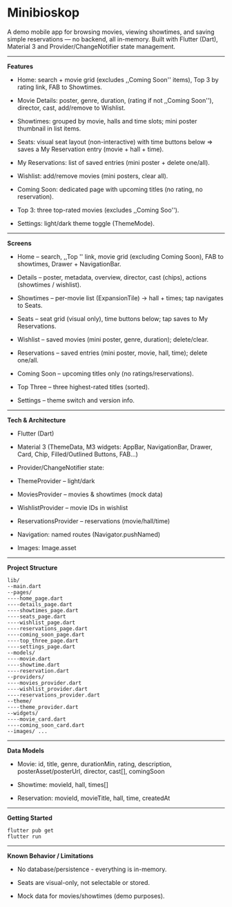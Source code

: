 # Minibioskop

A demo mobile app for browsing movies, viewing showtimes, and saving simple reservations — no backend, all in-memory. Built with Flutter (Dart), Material 3 and Provider/ChangeNotifier state management.

------------------------------------------------------------------------------------------------------------------------------------------------------------------------------

**Features**

- Home: search + movie grid (excludes ,,Coming Soon'' items), Top 3 by rating link, FAB to Showtimes.

- Movie Details: poster, genre, duration, (rating if not ,,Coming Soon''), director, cast, add/remove to Wishlist.

- Showtimes: grouped by movie, halls and time slots; mini poster thumbnail in list items.

- Seats: visual seat layout (non-interactive) with time buttons below ⇒ saves a My Reservation entry (movie + hall + time).

- My Reservations: list of saved entries (mini poster + delete one/all).

- Wishlist: add/remove movies (mini posters, clear all).

- Coming Soon: dedicated page with upcoming titles (no rating, no reservation).

- Top 3: three top-rated movies (excludes ,,Coming Soo'').

- Settings: light/dark theme toggle (ThemeMode).

------------------------------------------------------------------------------------------------------------------------------------------------------------------------------

**Screens**

- Home – search, ,,Top '' link, movie grid (excluding Coming Soon), FAB to showtimes, Drawer + NavigationBar.

- Details – poster, metadata, overview, director, cast (chips), actions (showtimes / wishlist).

- Showtimes – per-movie list (ExpansionTile) → hall + times; tap navigates to Seats.

- Seats – seat grid (visual only), time buttons below; tap saves to My Reservations.

- Wishlist – saved movies (mini poster, genre, duration); delete/clear.

- Reservations – saved entries (mini poster, movie, hall, time); delete one/all.

- Coming Soon – upcoming titles only (no ratings/reservations).

- Top Three – three highest-rated titles (sorted).

- Settings – theme switch and version info.

------------------------------------------------------------------------------------------------------------------------------------------------------------------------------

**Tech & Architecture**

- Flutter (Dart)

- Material 3 (ThemeData, M3 widgets: AppBar, NavigationBar, Drawer, Card, Chip, Filled/Outlined Buttons, FAB…)

- Provider/ChangeNotifier state:

- ThemeProvider – light/dark

- MoviesProvider – movies & showtimes (mock data)

- WishlistProvider – movie IDs in wishlist

- ReservationsProvider – reservations (movie/hall/time)

- Navigation: named routes (Navigator.pushNamed)

- Images: Image.asset

-----------------------------------------------------------------------------------------------------------------------------------------------------------------------------

**Project Structure**

```
lib/
--main.dart
--pages/
----home_page.dart
----details_page.dart
----showtimes_page.dart
----seats_page.dart
----wishlist_page.dart
----reservations_page.dart
----coming_soon_page.dart
----top_three_page.dart
----settings_page.dart
--models/
----movie.dart
----showtime.dart
----reservation.dart
--providers/
----movies_provider.dart
----wishlist_provider.dart
----reservations_provider.dart
--theme/
----theme_provider.dart
--widgets/
----movie_card.dart
----coming_soon_card.dart  
--images/ ...     
```

-----------------------------------------------------------------------------------------------------------------------------------------------------------------------------

**Data Models**

- Movie: id, title, genre, durationMin, rating, description, posterAsset/posterUrl, director, cast[], comingSoon

- Showtime: movieId, hall, times[]

- Reservation: movieId, movieTitle, hall, time, createdAt

-----------------------------------------------------------------------------------------------------------------------------------------------------------------------------

**Getting Started**

```
flutter pub get
flutter run
```

----------------------------------------------------------------------------------------------------------------------------------------------------------------------------

**Known Behavior / Limitations**

- No database/persistence - everything is in-memory.

- Seats are visual-only, not selectable or stored.

- Mock data for movies/showtimes (demo purposes).
